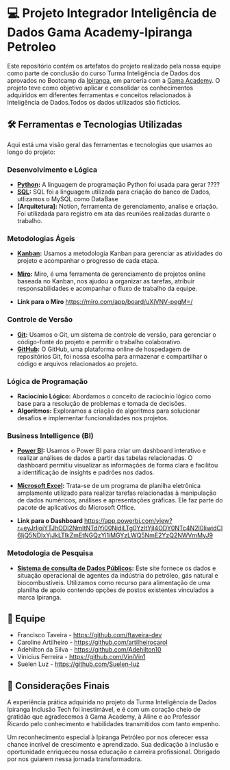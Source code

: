 # 💻 Projeto Integrador Inteligência de Dados Gama Academy-Ipiranga Petroleo 

Este repositório contém os artefatos do projeto realizado pela nossa equipe como parte de conclusão do curso Turma Inteligência de Dados dos aprovados no Bootcamp da [Ipiranga](https://portal.ipiranga/wps/portal/ipiranga/inicio), em parceria com a [Gama Academy](https://www.gama.academy/). O projeto teve como objetivo aplicar e consolidar os conhecimentos adquiridos em diferentes ferramentas e conceitos relacionados à Inteligência de Dados.Todos os dados utilizados são ficticios. 

## 🛠️ Ferramentas e Tecnologias Utilizadas

Aqui está uma visão geral das ferramentas e tecnologias que usamos ao longo do projeto:

### Desenvolvimento e Lógica
- **[Python](https://www.python.org/):** A linguagem de programação Python foi usada para gerar ????
- **[SQL](https://www.mysql.com/):** SQL foi a linguagem utilizada para criação do banco de Dados, utlizamos o MySQL como DataBase
- **[Arquitetura]:** Notion, ferramenta de gerenciamento, analise e criação. Foi utilizdada para registro em ata das reuniões realizadas durante o trabalho. 

### Metodologias Ágeis
- **[Kanban](https://pt.wikipedia.org/wiki/Kanban):** Usamos a metodologia Kanban para gerenciar as atividades do projeto e acompanhar o progresso de cada etapa.
- **[Miro](https://miro.com/pt/):** Miro, é uma ferramenta de gerenciamento de projetos online baseada no Kanban, nos ajudou a organizar as tarefas, atribuir responsabilidades e acompanhar o fluxo de trabalho da equipe.

- **Link para o Miro**  https://miro.com/app/board/uXjVNV-pegM=/


### Controle de Versão
- **[Git](https://git-scm.com/):** Usamos o Git, um sistema de controle de versão, para gerenciar o código-fonte do projeto e permitir o trabalho colaborativo.
- **[GitHub](https://github.com/):** O GitHub, uma plataforma online de hospedagem de repositórios Git, foi nossa escolha para armazenar e compartilhar o código e arquivos relacionados ao projeto.

### Lógica de Programação
- **Raciocínio Lógico:** Abordamos o conceito de raciocínio lógico como base para a resolução de problemas e tomada de decisões.
- **Algoritmos:** Exploramos a criação de algoritmos para solucionar desafios e implementar funcionalidades nos projetos.

### Business Intelligence (BI)
- **[Power BI](https://powerbi.microsoft.com/):** Usamos o Power BI para criar um dashboard interativo e realizar análises de dados a partir das tabelas relacionadas. O dashboard permitiu visualizar as informações de forma clara e facilitou a identificação de insights e padrões nos dados.
- **[Microsoft Excel](https://www.microsoft.com/pt-br/microsoft-365/excel?ef_id=_k_c209c77f224d12536769a22c5317fb05_k_&OCID=AIDcmmq9ldqz5w_SEM__k_c209c77f224d12536769a22c5317fb05_k_&msclkid=c209c77f224d12536769a22c5317fb05):** Trata-se de um programa de planilha eletrônica amplamente utilizado para realizar tarefas relacionadas à manipulação de dados numéricos, análises e apresentações gráficas. Ele faz parte do pacote de aplicativos do Microsoft Office. 

- **Link para o Dashboard** https://app.powerbi.com/view?r=eyJrIjoiYTJhODI2NmItNTdiYi00NjdiLTg0YzItYjI4ODY0NTc4N2I0IiwidCI6IjQ5NDIxYjJkLTlkZmEtNGQzYi1iMGYzLWQ5NmE2YzQ2NWVmMyJ9


### Metodologia de Pesquisa
- **[Sistema de consulta de Dados Públicos](https://cdp.anp.gov.br):** Este site fornece os dados e situação operacional de agentes da indústria do petróleo, gás natural e biocombustíveis. Utilizamos como recurso para alimentação de uma planilha de apoio contendo opções de postos existentes vinculados a marca Ipiranga. 



## 👥 Equipe

- Francisco Taveira - https://github.com/ftaveira-dev
- Caroline Artilheiro - https://github.com/artilheirocarol
- Adehilton da Silva - https://github.com/Adehilton10
- Vinicius Ferreira - https://github.com/ViniVin1
- Suelen Luz - https://github.com/Suelen-luz



## 📝 Considerações Finais

A experiência prática adquirida no projeto da Turma Inteligência de Dados Ipiranga Inclusão Tech foi inestimável, e é com um coração cheio de gratidão que agradecemos à Gama Academy, à Aline e ao Professor Ricardo pelo conhecimento e habilidades transmitidos com tanto empenho.

Um reconhecimento especial à Ipiranga Petróleo por nos oferecer essa chance incrível de crescimento e aprendizado. Sua dedicação à inclusão e oportunidade enriqueceu nossa educação e carreira profissional. Obrigado por nos guiarem nessa jornada transformadora.
